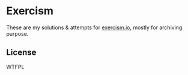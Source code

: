 # Exercism

These are my solutions & attempts for [exercism.io](http://exercism.io/), mostly for archiving purpose.

## License

WTFPL


